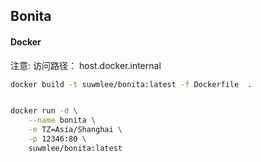 
## Bonita


#### Docker

注意:
访问路径： host.docker.internal

```sh
docker build -t suwmlee/bonita:latest -f Dockerfile  .


docker run -d \
    --name bonita \
    -e TZ=Asia/Shanghai \
    -p 12346:80 \
    suwmlee/bonita:latest
```

